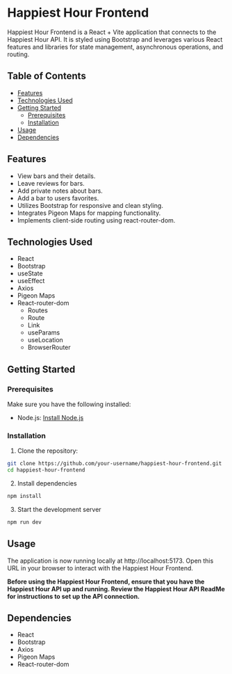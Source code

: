 # Happiest Hour Frontend

Happiest Hour Frontend is a React + Vite application that connects to the Happiest Hour API. It is styled using Bootstrap and leverages various React features and libraries for state management, asynchronous operations, and routing.

## Table of Contents

- [Features](#features)
- [Technologies Used](#technologies-used)
- [Getting Started](#getting-started)
  - [Prerequisites](#prerequisites)
  - [Installation](#installation)
- [Usage](#usage)
- [Dependencies](#dependencies)

## Features

- View bars and their details.
- Leave reviews for bars.
- Add private notes about bars.
- Add a bar to users favorites.
- Utilizes Bootstrap for responsive and clean styling.
- Integrates Pigeon Maps for mapping functionality.
- Implements client-side routing using react-router-dom.

## Technologies Used

- React
- Bootstrap
- useState
- useEffect
- Axios
- Pigeon Maps
- React-router-dom
  - Routes
  - Route
  - Link
  - useParams
  - useLocation
  - BrowserRouter

## Getting Started

### Prerequisites

Make sure you have the following installed:

- Node.js: [Install Node.js](https://nodejs.org/)

### Installation

1. Clone the repository:

```bash
git clone https://github.com/your-username/happiest-hour-frontend.git
cd happiest-hour-frontend
```

2. Install dependencies

```bash
npm install
```

3. Start the development server

```bash
npm run dev
```

## Usage
The application is now running locally at http://localhost:5173. Open this URL in your browser to interact with the Happiest Hour Frontend.

**Before using the Happiest Hour Frontend, ensure that you have the Happiest Hour API up and running. Review the Happiest Hour API ReadMe for instructions to set up the API connection.**

## Dependencies 
- React
- Bootstrap
- Axios
- Pigeon Maps
- React-router-dom
